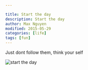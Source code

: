 ```yaml
---

title: Start the day
description: Start the day
author: Max Nguyen
modified: 2015-05-29
categories: [life]
tags: [fun]
---
```


Just dont follow them, think your self

![start the day]({{site.url}}/assets/imagesposts/imagesposts/start-the-day.png)
